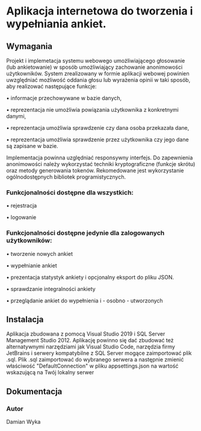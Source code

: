 # Aplikacja internetowa do tworzenia i wypełniania ankiet.

## Wymagania
Projekt i implemetacja systemu webowego umożliwiającego głosowanie (lub  ankietowanie) w sposób umożliwiający zachowanie anonimowości użytkowników. System zrealizowany w formie aplikacji webowej powinien uwzględniać możliwość oddania głosu lub wyrażenia opinii w taki sposób, aby realizować następujące funkcje:

• informacje przechowywane w bazie danych,

• reprezentacja nie umożliwia powiązania użytkownika z konkretnymi danymi,

• reprezentacja umożliwia sprawdzenie czy dana osoba przekazała dane,

• reprezentacja umożliwia sprawdzenie przez użytkownika czy jego dane są zapisane w bazie.

Implementacja powinna uzględniać responsywny interfejs. Do zapewnienia anonimowości należy wykorzystać techniki kryptograficzne (funkcje skrótu) oraz metody generowania tokenów. Rekomedowane jest wykorzystanie ogólnodostępnych bibliotek programistycznych.

### Funkcjonalności dostępne dla wszystkich:

• rejestracja

• logowanie

### Funkcjonalności dostępne jedynie dla zalogowanych użytkowników:

• tworzenie nowych ankiet

• wypełnianie ankiet

• prezentacja statystyk ankiety i opcjonalny eksport do pliku JSON.

• sprawdzanie integralności ankiety

• przeglądanie ankiet do wypełnienia i - osobno - utworzonych 

## Instalacja

Aplikacja zbudowana z pomocą Visual Studio 2019 i SQL Server Management Studio 2012. Aplikację powinno się dać zbudować też alternatywnymi narzędziami jak Visual Studio Code, narzędzia firmy JetBrains i serwery kompatybilne z SQL Server mogące zaimportować plik .sql.
Plik .sql zaimportować do wybranego serwera a następnie zmienić właściwość "DefaultConnection" w pliku appsettings.json na wartość wskazującą na Twój lokalny serwer

## Dokumentacja

### Autor

Damian Wyka
